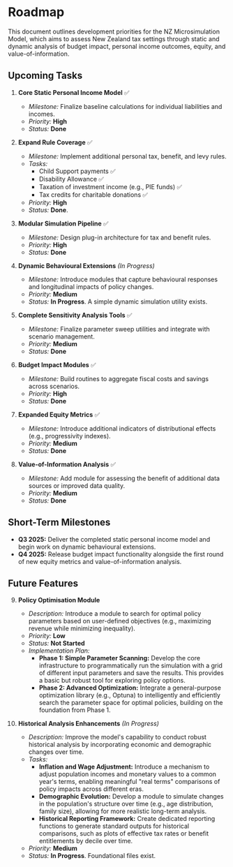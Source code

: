 # Roadmap

This document outlines development priorities for the NZ Microsimulation Model, which aims to assess New Zealand tax settings through static and dynamic analysis of budget impact, personal income outcomes, equity, and value-of-information.

## Upcoming Tasks

1. **Core Static Personal Income Model** ✅
   - *Milestone:* Finalize baseline calculations for individual liabilities and incomes.
   - *Priority:* **High**
   - *Status:* **Done**

2. **Expand Rule Coverage** ✅
   - *Milestone:* Implement additional personal tax, benefit, and levy rules.
   - *Tasks:*
     - Child Support payments ✅
     - Disability Allowance ✅
     - Taxation of investment income (e.g., PIE funds) ✅
     - Tax credits for charitable donations ✅
   - *Priority:* **High**
   - *Status:* **Done**.

3. **Modular Simulation Pipeline** ✅
   - *Milestone:* Design plug-in architecture for tax and benefit rules.
   - *Priority:* **High**
   - *Status:* **Done**

4. **Dynamic Behavioural Extensions** *(In Progress)*
   - *Milestone:* Introduce modules that capture behavioural responses and longitudinal impacts of policy changes.
   - *Priority:* **Medium**
   - *Status:* **In Progress**. A simple dynamic simulation utility exists.

5. **Complete Sensitivity Analysis Tools** ✅
   - *Milestone:* Finalize parameter sweep utilities and integrate with scenario management.
   - *Priority:* **Medium**
   - *Status:* **Done**

6. **Budget Impact Modules** ✅
   - *Milestone:* Build routines to aggregate fiscal costs and savings across scenarios.
   - *Priority:* **High**
   - *Status:* **Done**

7. **Expanded Equity Metrics** ✅
   - *Milestone:* Introduce additional indicators of distributional effects (e.g., progressivity indexes).
   - *Priority:* **Medium**
   - *Status:* **Done**

8. **Value-of-Information Analysis** ✅
   - *Milestone:* Add module for assessing the benefit of additional data sources or improved data quality.
   - *Priority:* **Medium**
   - *Status:* **Done**

## Short-Term Milestones

- **Q3 2025:** Deliver the completed static personal income model and begin work on dynamic behavioural extensions.
- **Q4 2025:** Release budget impact functionality alongside the first round of new equity metrics and value-of-information analysis.

## Future Features

9. **Policy Optimisation Module**
    - *Description:* Introduce a module to search for optimal policy parameters based on user-defined objectives (e.g., maximizing revenue while minimizing inequality).
    - *Priority:* **Low**
    - *Status:* **Not Started**
    - *Implementation Plan:*
      - **Phase 1: Simple Parameter Scanning:** Develop the core infrastructure to programmatically run the simulation with a grid of different input parameters and save the results. This provides a basic but robust tool for exploring policy options.
      - **Phase 2: Advanced Optimization:** Integrate a general-purpose optimization library (e.g., Optuna) to intelligently and efficiently search the parameter space for optimal policies, building on the foundation from Phase 1.

10. **Historical Analysis Enhancements** *(In Progress)*
    - *Description:* Improve the model's capability to conduct robust historical analysis by incorporating economic and demographic changes over time.
    - *Tasks:*
      - **Inflation and Wage Adjustment:** Introduce a mechanism to adjust population incomes and monetary values to a common year's terms, enabling meaningful "real terms" comparisons of policy impacts across different eras.
      - **Demographic Evolution:** Develop a module to simulate changes in the population's structure over time (e.g., age distribution, family size), allowing for more realistic long-term analysis.
      - **Historical Reporting Framework:** Create dedicated reporting functions to generate standard outputs for historical comparisons, such as plots of effective tax rates or benefit entitlements by decile over time.
    - *Priority:* **Medium**
    - *Status:* **In Progress**. Foundational files exist.

